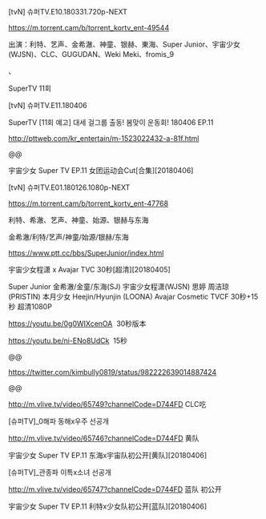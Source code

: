 [tvN] 슈퍼TV.E10.180331.720p-NEXT

https://m.torrent.cam/b/torrent_kortv_ent-49544

出演：利特、艺声、金希澈、神童、银赫、東海、Super Junior、宇宙少女(WJSN)、CLC、GUGUDAN、Weki Meki、fromis_9

、

SuperTV 11회

[tvN] 슈퍼TV.E11.180406

SuperTV [11회 예고] 대세 걸그룹 출동! 봄맞이 운동회! 180406 EP.11

http://pttweb.com/kr_entertain/m-1523022432-a-81f.html

@@

宇宙少女 Super TV EP.11 女团运动会Cut[合集][20180406]

[tvN] 슈퍼TV.E01.180126.1080p-NEXT

https://m.torrent.cam/b/torrent_kortv_ent-47768

利特、希澈、艺声、神童、始源、银赫与东海

金希澈/利特/艺声/神童/始源/银赫/东海

https://www.ptt.cc/bbs/SuperJunior/index.html

宇宙少女程潇 x Avajar TVC 30秒[超清][20180405]

Super Junior 金希澈/金童/东海(SJ) 宇宙少女程潇(WJSN) 思婷 周洁琼(PRISTIN) 本月少女 Heejin/Hyunjin (LOONA) Avajar Cosmetic TVCF 30秒+15秒 超清1080P

https://youtu.be/0g0WIXcenOA  30秒版本

https://youtu.be/ni-ENo8UdCk  15秒

@@

https://twitter.com/kimbully0819/status/982222639014887424

@@

http://m.vlive.tv/video/65749?channelCode=D744FD  CLC吃

[슈퍼TV]_0해파 동해x우주 선공개

http://m.vlive.tv/video/65746?channelCode=D744FD  黄队

宇宙少女 Super TV EP.11 东海x宇宙队初公开[黄队][20180406]

[슈퍼TV]_관종파 이특x소녀 선공개

http://m.vlive.tv/video/65747?channelCode=D744FD  蓝队 初公开

宇宙少女 Super TV EP.11 利特x少女队初公开[蓝队][20180406]
